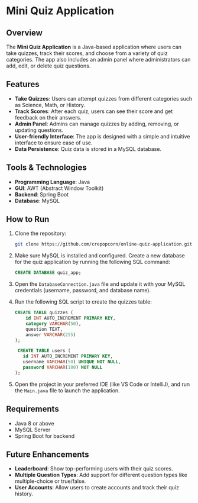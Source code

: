 
# Mini Quiz Application

## Overview
The **Mini Quiz Application** is a Java-based application where users can take quizzes, track their scores, and choose from a variety of quiz categories. The app also includes an admin panel where administrators can add, edit, or delete quiz questions. 

## Features
- **Take Quizzes**: Users can attempt quizzes from different categories such as Science, Math, or History.
- **Track Scores**: After each quiz, users can see their score and get feedback on their answers.
- **Admin Panel**: Admins can manage quizzes by adding, removing, or updating questions.
- **User-friendly Interface**: The app is designed with a simple and intuitive interface to ensure ease of use.
- **Data Persistence**: Quiz data is stored in a MySQL database.

## Tools & Technologies
- **Programming Language**: Java
- **GUI**: AWT (Abstract Window Toolkit)
- **Backend**: Spring Boot
- **Database**: MySQL

## How to Run
1. Clone the repository:
   ```bash
   git clone https://github.com/crepopcorn/online-quiz-application.git
   ```

2. Make sure MySQL is installed and configured. Create a new database for the quiz application by running the following SQL command:
   ```sql
   CREATE DATABASE quiz_app;
   ```

3. Open the `DatabaseConnection.java` file and update it with your MySQL credentials (username, password, and database name).

4. Run the following SQL script to create the quizzes table:
   ```sql
   CREATE TABLE quizzes (
       id INT AUTO_INCREMENT PRIMARY KEY,
       category VARCHAR(50),
       question TEXT,
       answer VARCHAR(255)
   );

    CREATE TABLE users (
      id INT AUTO_INCREMENT PRIMARY KEY,
      username VARCHAR(50) UNIQUE NOT NULL,
      password VARCHAR(100) NOT NULL
   );
   ```

5. Open the project in your preferred IDE (like VS Code or IntelliJ), and run the `Main.java` file to launch the application.

## Requirements
- Java 8 or above
- MySQL Server
- Spring Boot for backend

## Future Enhancements
- **Leaderboard**: Show top-performing users with their quiz scores.
- **Multiple Question Types**: Add support for different question types like multiple-choice or true/false.
- **User Accounts**: Allow users to create accounts and track their quiz history.
